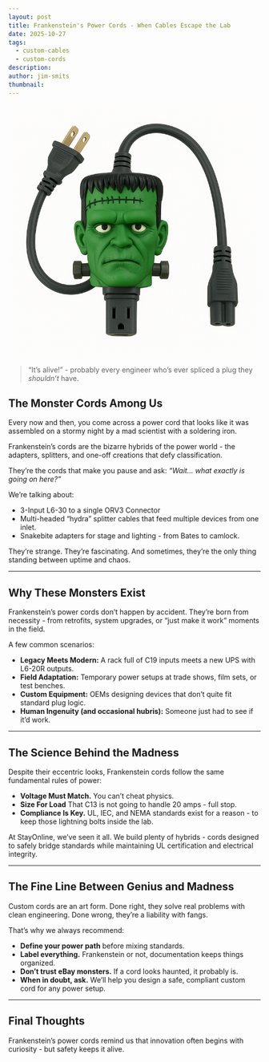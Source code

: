 ```yaml
---
layout: post
title: Frankenstein's Power Cords - When Cables Escape the Lab
date: 2025-10-27
tags:
  - custom-cables
  - custom-cords
description:
author: jim-smits
thumbnail:
---
```

<img src="/assets/images/posts/frankenstein.png" alt="Frankenstein's Monster's head with cords coming out of the sides." /> 

> “It’s alive!” - probably every engineer who’s ever spliced a plug they _shouldn’t_ have.

## The Monster Cords Among Us

Every now and then, you come across a power cord that looks like it was assembled on a stormy night by a mad scientist with a soldering iron.  

Frankenstein’s cords are the bizarre hybrids of the power world - the adapters, splitters, and one-off creations that defy classification.  

They’re the cords that make you pause and ask: _“Wait… what exactly is going on here?”_

We’re talking about:

- 3-Input L6-30 to a single ORV3 Connector    
- Multi-headed “hydra” splitter cables that feed multiple devices from one inlet.    
- Snakebite adapters for stage and lighting - from Bates to camlock.    

They’re strange. They’re fascinating. And sometimes, they’re the only thing standing between uptime and chaos.

---

## Why These Monsters Exist

Frankenstein’s power cords don’t happen by accident. They’re born from necessity - from retrofits, system upgrades, or “just make it work” moments in the field.

A few common scenarios:

- **Legacy Meets Modern:** A rack full of C19 inputs meets a new UPS with L6-20R outputs.    
- **Field Adaptation:** Temporary power setups at trade shows, film sets, or test benches.    
- **Custom Equipment:** OEMs designing devices that don’t quite fit standard plug logic.    
- **Human Ingenuity (and occasional hubris):** Someone just had to see if it’d work.    

---

## The Science Behind the Madness

Despite their eccentric looks, Frankenstein cords follow the same fundamental rules of power:

- **Voltage Must Match.** You can’t cheat physics.
- **Size For Load** That C13 is not going to handle 20 amps - full stop.
- **Compliance Is Key.** UL, IEC, and NEMA standards exist for a reason - to keep those lightning bolts inside the lab.
    

At StayOnline, we’ve seen it all. We build plenty of hybrids - cords designed to safely bridge standards while maintaining UL certification and electrical integrity.  


---

## The Fine Line Between Genius and Madness

Custom cords are an art form. Done right, they solve real problems with clean engineering. Done wrong, they’re a liability with fangs.

That’s why we always recommend:

- **Define your power path** before mixing standards.    
- **Label everything.** Frankenstein or not, documentation keeps things organized.    
- **Don’t trust eBay monsters.** If a cord looks haunted, it probably is.    
- **When in doubt, ask.** We’ll help you design a safe, compliant custom cord for any power setup.
    

---

## Final Thoughts

Frankenstein’s power cords remind us that innovation often begins with curiosity - but safety keeps it alive.  